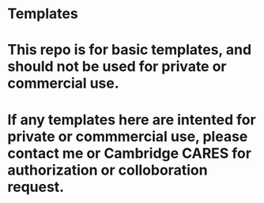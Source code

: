 # Templates
# This repo is for basic templates, and should not be used for private or commercial use.
# If any templates here are intented for private or commmercial use, please contact me or Cambridge CARES for authorization or colloboration request.
